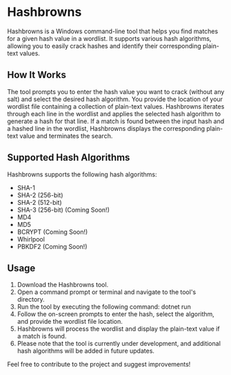# Hashbrowns
Hashbrowns is a Windows command-line tool that helps you find matches for a given hash value in a wordlist. It supports various hash algorithms, allowing you to easily crack hashes and identify their corresponding plain-text values.

## How It Works
The tool prompts you to enter the hash value you want to crack (without any salt) and select the desired hash algorithm.
You provide the location of your wordlist file containing a collection of plain-text values.
Hashbrowns iterates through each line in the wordlist and applies the selected hash algorithm to generate a hash for that line.
If a match is found between the input hash and a hashed line in the wordlist, Hashbrowns displays the corresponding plain-text value and terminates the search.

## Supported Hash Algorithms
Hashbrowns supports the following hash algorithms:

- SHA-1
- SHA-2 (256-bit)
- SHA-2 (512-bit)
- SHA-3 (256-bit) (Coming Soon!)
- MD4
- MD5
- BCRYPT (Coming Soon!)
- Whirlpool
- PBKDF2 (Coming Soon!)

## Usage
1. Download the Hashbrowns tool.
2. Open a command prompt or terminal and navigate to the tool's directory.
3. Run the tool by executing the following command: dotnet run
4. Follow the on-screen prompts to enter the hash, select the algorithm, and provide the wordlist file location.
5. Hashbrowns will process the wordlist and display the plain-text value if a match is found.
6. Please note that the tool is currently under development, and additional hash algorithms will be added in future updates.

Feel free to contribute to the project and suggest improvements!
